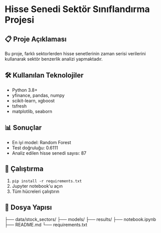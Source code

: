 # Hisse Senedi Sektör Sınıflandırma Projesi

## 📋 Proje Açıklaması
Bu proje, farklı sektorlerden hisse senetlerinin zaman serisi verilerini kullanarak sektör benzerlik analizi yapmaktadır.

## 🛠️ Kullanılan Teknolojiler
- Python 3.8+
- yfinance, pandas, numpy
- scikit-learn, xgboost
- tsfresh
- matplotlib, seaborn

## 📊 Sonuçlar
- En iyi model: Random Forest
- Test doğruluğu: 0.6111
- Analiz edilen hisse senedi sayısı: 87

## 🚀 Çalıştırma
1. `pip install -r requirements.txt`
2. Jupyter notebook'u açın
3. Tüm hücreleri çalıştırın

## 📁 Dosya Yapısı
├── data/stock_sectors/
├── models/
├── results/
├── notebook.ipynb
├── README.md
└── requirements.txt
